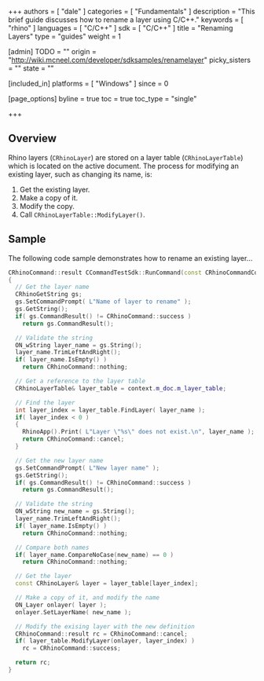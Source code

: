 +++
authors = [ "dale" ]
categories = [ "Fundamentals" ]
description = "This brief guide discusses how to rename a layer using C/C++."
keywords = [ "rhino" ]
languages = [ "C/C++" ]
sdk = [ "C/C++" ]
title = "Renaming Layers"
type = "guides"
weight = 1

[admin]
TODO = ""
origin = "http://wiki.mcneel.com/developer/sdksamples/renamelayer"
picky_sisters = ""
state = ""

[included_in]
platforms = [ "Windows" ]
since = 0

[page_options]
byline = true
toc = true
toc_type = "single"

+++

 
## Overview

Rhino layers (`CRhinoLayer`) are stored on a layer table (`CRhinoLayerTable`) which is located on the active document.  The process for modifying an existing layer, such as changing its name, is:

1. Get the existing layer.
1. Make a copy of it.
1. Modify the copy.
1. Call `CRhinoLayerTable::ModifyLayer()`.

## Sample

The following code sample demonstrates how to rename an existing layer...

```cpp
CRhinoCommand::result CCommandTestSdk::RunCommand(const CRhinoCommandContext& context)
{
  // Get the layer name
  CRhinoGetString gs;
  gs.SetCommandPrompt( L"Name of layer to rename" );
  gs.GetString();
  if( gs.CommandResult() != CRhinoCommand::success )
    return gs.CommandResult();

  // Validate the string
  ON_wString layer_name = gs.String();
  layer_name.TrimLeftAndRight();
  if( layer_name.IsEmpty() )
    return CRhinoCommand::nothing;

  // Get a reference to the layer table  
  CRhinoLayerTable& layer_table = context.m_doc.m_layer_table;

  // Find the layer
  int layer_index = layer_table.FindLayer( layer_name );
  if( layer_index < 0 )
  {
    RhinoApp().Print( L"Layer \"%s\" does not exist.\n", layer_name );
    return CRhinoCommand::cancel;
  }

  // Get the new layer name  
  gs.SetCommandPrompt( L"New layer name" );
  gs.GetString();
  if( gs.CommandResult() != CRhinoCommand::success )
    return gs.CommandResult();

  // Validate the string
  ON_wString new_name = gs.String();
  layer_name.TrimLeftAndRight();
  if( layer_name.IsEmpty() )
    return CRhinoCommand::nothing;

  // Compare both names  
  if( layer_name.CompareNoCase(new_name) == 0 )
    return CRhinoCommand::nothing;

  // Get the layer
  const CRhinoLayer& layer = layer_table[layer_index];

  // Make a copy of it, and modify the name
  ON_Layer onlayer( layer );
  onlayer.SetLayerName( new_name );

  // Modify the exising layer with the new definition  
  CRhinoCommand::result rc = CRhinoCommand::cancel;
  if( layer_table.ModifyLayer(onlayer, layer_index) )
    rc = CRhinoCommand::success;

  return rc;
}
```
